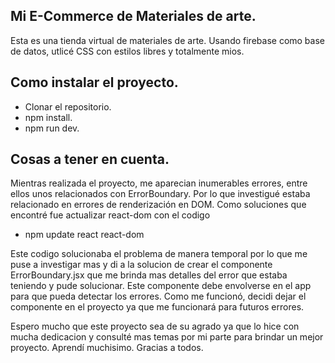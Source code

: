 ## Mi E-Commerce de Materiales de arte.
Esta es una tienda virtual de materiales de arte. Usando firebase como base de datos, utlicé CSS con estilos libres y totalmente mios.

## Como instalar el proyecto.
- Clonar el repositorio.
- npm install.
- npm run dev.

## Cosas a tener en cuenta.
Mientras realizada el proyecto, me aparecian inumerables errores, entre ellos unos relacionados con ErrorBoundary. Por lo que investigué estaba relacionado en errores de renderización en DOM. Como soluciones que encontré fue actualizar react-dom con el codigo

- npm update react react-dom

Este codigo solucionaba el problema de manera temporal por lo que me puse a investigar mas y di a la solucion de crear el componente ErrorBoundary.jsx que me brinda mas detalles del error que estaba teniendo y pude solucionar. Este componente debe envolverse en el app para que pueda detectar los errores. Como me funcionó, decidi dejar el componente en el proyecto ya que me funcionará para futuros errores.

Espero mucho que este proyecto sea de su agrado ya que lo hice con mucha dedicacion y consulté mas temas por mi parte para brindar un mejor proyecto. Aprendí muchisimo. Gracias a todos.
